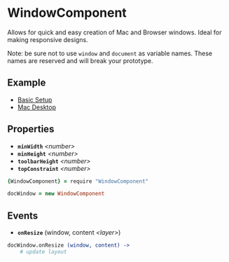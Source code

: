# WindowComponent

Allows for quick and easy creation of Mac and Browser windows. Ideal for making responsive designs.

Note: be sure not to use `window` and `document` as variable names. These names are reserved and will break your prototype.

## Example

- [Basic Setup](http://share.framerjs.com/cvnfqelnpkto/)
- [Mac Desktop](http://share.framerjs.com/pehxi6fey0eo/)

## Properties

- **`minWidth`** *\<number>*
- **`minHeight`** *\<number>*
- **`toolbarHeight`** *\<number>*
- **`topConstraint`** *\<number>*

```coffee
{WindowComponent} = require "WindowComponent"

docWindow = new WindowComponent
```

## Events

- **`onResize`** (window, content *\<layer>*)

```coffee
docWindow.onResize (window, content) ->
	# update layout
```

